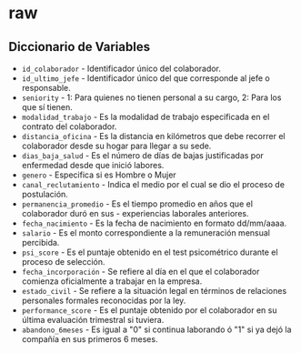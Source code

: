 # raw

## Diccionario de Variables
- `id_colaborador` - Identificador único del colaborador.
- `id_ultimo_jefe` - Identificador único del que corresponde al jefe o responsable.
- `seniority` - 1: Para quienes no tienen personal a su cargo, 2: Para los que sí tienen.
- `modalidad_trabajo` - Es la modalidad de trabajo especificada en el contrato del colaborador.
- `distancia_oficina` - Es la distancia en kilómetros que debe recorrer el colaborador desde su hogar para llegar a su sede.
- `dias_baja_salud` - Es el número de días de bajas justificadas por enfermedad desde que inició labores.
- `genero` - Especifica si es Hombre o Mujer
- `canal_reclutamiento` - Indica el medio por el cual se dio el proceso de postulación.
- `permanencia_promedio` - Es el tiempo promedio en años que el colaborador duró en sus - experiencias laborales anteriores.
- `fecha_nacimiento` - Es la fecha de nacimiento en formato dd/mm/aaaa.
- `salario` - Es el monto correspondiente a la remuneración mensual percibida.
- `psi_score` - Es el puntaje obtenido en el test psicométrico durante el proceso de selección.
- `fecha_incorporación` - Se refiere al día en el que el colaborador comienza oficialmente a trabajar en la empresa.
- `estado_civil` - Se refiere a la situación legal en términos de relaciones personales formales reconocidas por la ley.
- `performance_score` - Es el puntaje obtenido por el colaborador en su última evaluación trimestral si tuviera.
- `abandono_6meses` - Es igual a "0" si continua laborando ó "1" si ya dejó la compañía en sus primeros 6 meses.